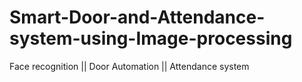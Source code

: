 # Smart-Door-and-Attendance-system-using-Image-processing
Face recognition || Door Automation || Attendance system

